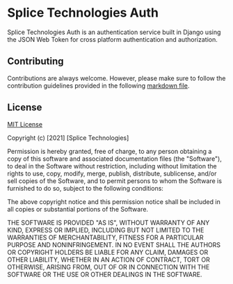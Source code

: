 # Splice Technologies Auth

Splice Technologies Auth is an authentication service built in Django using the JSON Web Token for cross 
platform authentication and authorization.


## Contributing
Contributions are always welcome. However, please make sure to follow the contribution guidelines provided in the
following [markdown file](https://github.com/Splice-Technologies/splice-docs/blob/master/CONTRIBUTE.md).

## License
[MIT License](https://choosealicense.com/licenses/mit/)

Copyright (c) [2021] [Splice Technologies]

Permission is hereby granted, free of charge, to any person obtaining a copy
of this software and associated documentation files (the "Software"), to deal
in the Software without restriction, including without limitation the rights
to use, copy, modify, merge, publish, distribute, sublicense, and/or sell
copies of the Software, and to permit persons to whom the Software is
furnished to do so, subject to the following conditions:

The above copyright notice and this permission notice shall be included in all
copies or substantial portions of the Software.

THE SOFTWARE IS PROVIDED "AS IS", WITHOUT WARRANTY OF ANY KIND, EXPRESS OR
IMPLIED, INCLUDING BUT NOT LIMITED TO THE WARRANTIES OF MERCHANTABILITY,
FITNESS FOR A PARTICULAR PURPOSE AND NONINFRINGEMENT. IN NO EVENT SHALL THE
AUTHORS OR COPYRIGHT HOLDERS BE LIABLE FOR ANY CLAIM, DAMAGES OR OTHER
LIABILITY, WHETHER IN AN ACTION OF CONTRACT, TORT OR OTHERWISE, ARISING FROM,
OUT OF OR IN CONNECTION WITH THE SOFTWARE OR THE USE OR OTHER DEALINGS IN THE
SOFTWARE.